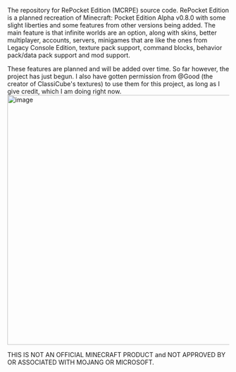 The repository for RePocket Edition (MCRPE) source code.
RePocket Edition is a planned recreation of Minecraft: Pocket Edition Alpha v0.8.0 with some slight liberties and some features from other versions being added. The main feature is that infinite worlds are an option, along with skins, better multiplayer, accounts, servers, minigames that are like the ones from Legacy Console Edition, texture pack support, command blocks, behavior pack/data pack support and mod support.

These features are planned and will be added over time. So far however, the project has just begun.
I also have gotten permission from @Good (the creator of ClassiCube's textures) to use them for this project, as long as I give credit, which I am doing right now.
<img width="957" height="566" alt="image" src="https://github.com/user-attachments/assets/c1f3188c-aca4-43f8-bbeb-19668829f105" />

THIS IS NOT AN OFFICIAL MINECRAFT PRODUCT and NOT APPROVED BY OR ASSOCIATED WITH MOJANG OR MICROSOFT.
